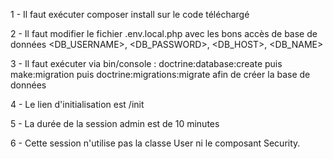 1 - Il faut exécuter composer install sur le code téléchargé

2 - Il faut modifier le fichier .env.local.php avec les bons accès de base de données <DB_USERNAME>, <DB_PASSWORD>, <DB_HOST>, <DB_NAME>

3 - Il faut exécuter via bin/console : doctrine:database:create puis make:migration puis doctrine:migrations:migrate afin de créer la base de données

4 - Le lien d'initialisation est /init

5 - La durée de la session admin est de 10 minutes

6 - Cette session n'utilise pas la classe User ni le composant Security.
